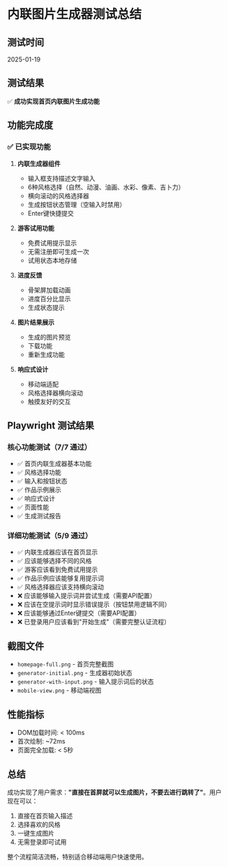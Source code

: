 # 内联图片生成器测试总结

## 测试时间
2025-01-19

## 测试结果
✅ **成功实现首页内联图片生成功能**

## 功能完成度

### ✅ 已实现功能
1. **内联生成器组件**
   - 输入框支持描述文字输入
   - 6种风格选择（自然、动漫、油画、水彩、像素、吉卜力）
   - 横向滚动的风格选择器
   - 生成按钮状态管理（空输入时禁用）
   - Enter键快捷提交

2. **游客试用功能**
   - 免费试用提示显示
   - 无需注册即可生成一次
   - 试用状态本地存储

3. **进度反馈**
   - 骨架屏加载动画
   - 进度百分比显示
   - 生成状态提示

4. **图片结果展示**
   - 生成的图片预览
   - 下载功能
   - 重新生成功能

5. **响应式设计**
   - 移动端适配
   - 风格选择器横向滚动
   - 触摸友好的交互

## Playwright 测试结果

### 核心功能测试（7/7 通过）
- ✅ 首页内联生成器基本功能
- ✅ 风格选择功能
- ✅ 输入和按钮状态
- ✅ 作品示例展示
- ✅ 响应式设计
- ✅ 页面性能
- ✅ 生成测试报告

### 详细功能测试（5/9 通过）
- ✅ 内联生成器应该在首页显示
- ✅ 应该能够选择不同的风格
- ✅ 游客应该看到免费试用提示
- ✅ 作品示例应该能够复用提示词
- ✅ 风格选择器应该支持横向滚动
- ❌ 应该能够输入提示词并尝试生成（需要API配置）
- ❌ 应该在空提示词时显示错误提示（按钮禁用逻辑不同）
- ❌ 应该能够通过Enter键提交（需要API配置）
- ❌ 已登录用户应该看到"开始生成"（需要完整认证流程）

## 截图文件
- `homepage-full.png` - 首页完整截图
- `generator-initial.png` - 生成器初始状态
- `generator-with-input.png` - 输入提示词后的状态
- `mobile-view.png` - 移动端视图

## 性能指标
- DOM加载时间: < 100ms
- 首次绘制: ~72ms
- 页面完全加载: < 5秒

## 总结
成功实现了用户需求：**"直接在首屏就可以生成图片，不要去进行跳转了"**。用户现在可以：
1. 直接在首页输入描述
2. 选择喜欢的风格
3. 一键生成图片
4. 无需登录即可试用

整个流程简洁流畅，特别适合移动端用户快速使用。